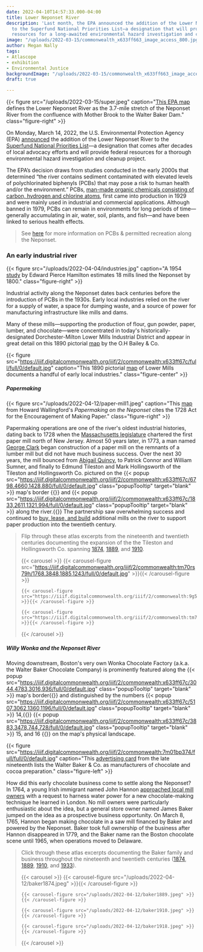 ```yaml
---
date: 2022-04-10T14:57:33.000-04:00
title: Lower Neponset River
description: 'Last month, the EPA announced the addition of the Lower Neponset River
  to the Superfund National Priorities List—a designation that will provide federal
  resources for a long-awaited environmental hazard investigation and cleanup project. '
image: "/uploads/2022-03-15/commonwealth_x633ff663_image_access_800.jpg"
author: Megan Nally
tags:
- Atlascope
- exhibition
- Environmental Justice
backgroundImage: "/uploads/2022-03-15/commonwealth_x633ff663_image_access_800.jpg"
draft: true

---
```

{{< figure src="/uploads/2022-03-15/super.jpeg" caption="[This EPA map](https://www.neponset.org/superfund-lower-neponset-river/) defines the Lower Neponset River as the 3.7-mile stretch of the Neponset River from the confluence with Mother Brook to the Walter Baker Dam." class="figure-right" >}}

On Monday, March 14, 2022, the U.S. Environmental Protection Agency (EPA) [announced](https://cumulis.epa.gov/supercpad/SiteProfiles/index.cfm?fuseaction=second.scs&id=0102204&doc=Y&colid=39520&region=01&type=SC) the addition of the Lower Neponset River to the [Superfund National Priorities List](https://www.epa.gov/superfund/superfund-national-priorities-list-npl)—a designation that comes after decades of local advocacy efforts and will provide federal resources for a thorough environmental hazard investigation and cleanup project.

The EPA’s decision draws from studies conducted in the early 2000s that determined “the river contains sediment contaminated with elevated levels of polychlorinated biphenyls (PCBs) that may pose a risk to human health and/or the environment.” PCBs, [man-made organic chemicals consisting of carbon, hydrogen and chlorine atoms](https://www.epa.gov/pcbs/learn-about-polychlorinated-biphenyls-pcbs#what), first came into production in 1929 and were mainly used in industrial and commercial applications. Although banned in 1979, PCBs can remain in environments for long periods of time—generally accumulating in air, water, soil, plants, and fish—and have been linked to serious health effects.

> See [here](https://www.neponset.org/superfund-lower-neponset-river/) for more information on PCBs & permitted recreation along the Neponset.

### An early industrial river

{{< figure src="/uploads/2022-04-04/industries.jpg" caption="A 1954 [study](https://www.jstor.org/stable/25080477?seq=1) by Edward Pierce Hamilton estimates 18 mills lined the Neponset by 1800." class="figure-right" >}}

Industrial activity along the Neponset dates back centuries before the introduction of PCBs in the 1930s. Early local industries relied on the river for a supply of water, a space for dumping waste, and a source of power for manufacturing infrastructure like mills and dams.

Many of these mills—supporting the production of flour, gun powder, paper, lumber, and chocolate—were concentrated in today's historically-designated Dorchester-Milton Lower Mills Industrial District and appear in great detail on this 1890 pictorial [map](https://collections.leventhalmap.org/search/commonwealth:x633ff663) by the O.H Bailey & Co.

{{< figure src="https://iiif.digitalcommonwealth.org/iiif/2/commonwealth:x633ff67c/full/full/0/default.jpg" caption="This 1890 pictorial [map](https://collections.leventhalmap.org/search/commonwealth:x633ff663) of Lower Mills documents a handful of early local industries." class="figure-center" >}}

##### Papermaking

 {{< figure src="/uploads/2022-04-12/paper-mill1.jpeg" caption="This [map](https://www.dorchesteratheneum.org/project/neponset-river-mills/) from Howard Wallingford's _Papermaking on the Neponset_ cites the 1728 Act for the Encouragement of Making Paper." class="figure-right" >}}

Papermaking operations are one of the river's oldest industrial histories, dating back to 1728 when the [Massachusetts legislature](chrome-extension://efaidnbmnnnibpcajpcglclefindmkaj/viewer.html?pdfurl=https%3A%2F%2Fwww.americanantiquarian.org%2FFindingaids%2Fdaniel_henchman.pdf&clen=415479&chunk=true) chartered the first paper mill north of New Jersey. Almost 50 years later, in 1773, a man named [George Clark](https://www.google.com/books/edition/American_Paper_Mills_1690_1832/vrbuwbBJZrQC?hl=en&gbpv=1&dq=george+clark+paper+mill+boston&pg=PA94&printsec=frontcover) began construction of a paper mill on the remnants of a lumber mill but did not have much business success. Over the next 30 years, the mill bounced from [Abigail Quincy](https://www.google.com/books/edition/American_Paper_Mills_1690_1832/vrbuwbBJZrQC?hl=en&gbpv=0), to Patrick Connor and William Sumner, and finally to Edmund Tileston and Mark Hollingsworth of the Tileston and Hollingsworth Co. pictured on the {{< popup src="https://iiif.digitalcommonwealth.org/iiif/2/commonwealth:x633ff67c/6798,4660,1428,880/full/0/default.jpg" class="popupTooltip" target="blank" >}} map's border {{</popup>}} and {{< popup src="https://iiif.digitalcommonwealth.org/iiif/2/commonwealth:x633ff67c/1833,2611,1321,994/full/0/default.jpg" class="popupTooltip" target="blank" >}} along the river.{{</popup>}} The partnership saw overwhelming success and continued to [buy, lease, and build](chrome-extension://efaidnbmnnnibpcajpcglclefindmkaj/viewer.html?pdfurl=https%3A%2F%2Fwww.americanantiquarian.org%2FFindingaids%2Ftileston_and_hollingsworth.pdf&clen=34949&chunk=true) additional mills on the river to support paper production into the twentieth century. 

> Flip through these atlas excerpts from the nineteenth and twentieth centuries documenting the expansion of the the Tileston and Hollingsworth Co. spanning [1874](https://atlascope.leventhalmap.org/#view:share$base:000$overlay:39999059010700b$zoom:16.90$center:-7914034.04811272,5201175.057887759$mode:glass$pos:251), [1889](https://atlascope.leventhalmap.org/#view:share$base:000$overlay:39999059010700b$zoom:16.90$center:-7914034.04811272,5201175.057887759$mode:glass$pos:251), and [1910](https://atlascope.leventhalmap.org/#view:share$base:000$overlay:39999059010700b$zoom:16.90$center:-7914034.04811272,5201175.057887759$mode:glass$pos:251). 
>
> {{< carousel >}} {{< carousel-figure src="https://iiif.digitalcommonwealth.org/iiif/2/commonwealth:tm70rs79h/1768,3848,1885,1243/full/0/default.jpg" >}}{{< /carousel-figure >}}
>
>     {{< carousel-figure src="https://iiif.digitalcommonwealth.org/iiif/2/commonwealth:9g54z419q/5910,1371,2142,2788/full/90/default.jpg" >}}{{< /carousel-figure >}}
>     
>     {{< carousel-figure src="https://iiif.digitalcommonwealth.org/iiif/2/commonwealth:tm70rx09n/5910,1371,2142,2788/full/90/default.jpg" >}}{{< /carousel-figure >}}
>
> {{< /carousel >}}

##### Willy Wonka and the Neponset River

Moving downstream, Boston's very own Wonka Chocolate Factory (a.k.a. the Walter Baker Chocolate Company) is prominently featured along the {{< popup src="https://iiif.digitalcommonwealth.org/iiif/2/commonwealth:x633ff67c/3044,4783,3016,936/full/0/default.jpg" class="popupTooltip" target="blank" >}} map's border{{</popup>}} and distinguished by the numbers {{< popup src="https://iiif.digitalcommonwealth.org/iiif/2/commonwealth:x633ff67c/5107,3062,1360,1196/full/0/default.jpg" class="popupTooltip" target="blank" >}} 14,{{</popup>}} {{< popup src="https://iiif.digitalcommonwealth.org/iiif/2/commonwealth:x633ff67c/3883,3478,744,728/full/0/default.jpg" class="popupTooltip" target="blank" >}} 15, and 16 {{</popup>}} on the map's physical landscape.

{{< figure src="https://iiif.digitalcommonwealth.org/iiif/2/commonwealth:7m01bp374/full/full/0/default.jpg" caption="This [advertising card](https://www.digitalcommonwealth.org/search/commonwealth:7m01bp36v) from the late nineteenth lists the Walter Baker & Co. as manufacturers of chocolate and cocoa preparation." class="figure-left" >}}

How did this early chocolate business come to settle along the Neponset? In 1764, a young Irish immigrant named John Hannon [approached local mill owners](chrome-extension://efaidnbmnnnibpcajpcglclefindmkaj/viewer.html?pdfurl=https%3A%2F%2Fearlybirdpower.com%2Fwp-content%2Fuploads%2F2014%2F04%2FSWEET_HISTORY_2005.pdf&chunk=true) with a request to harness water power for a new chocolate-making technique he learned in London. No mill owners were particularly enthusiastic about the idea, but a general store owner named James Baker jumped on the idea as a prospective business opportunity. On March 8, 1765, Hannon began making chocolate in a saw mill financed by Baker and powered by the Neponset. Baker took full ownership of the business after Hannon disappeared in 1779, and the Baker name ran the Boston chocolate scene until 1965, when operations moved to Delaware. 

> Click through these atlas excerpts documenting the Baker family and business throughout the nineteenth and twentieth centuries ([1874](https://atlascope.leventhalmap.org/#view:share$base:000$overlay:39999059010700a$zoom:17.25$center:-7911240.727682886,5201776.911936459$mode:glass$pos:243), [1889](https://atlascope.leventhalmap.org/#view:share$base:000$overlay:39999059010700a$zoom:17.25$center:-7911240.727682886,5201776.911936459$mode:glass$pos:243), [1910](https://atlascope.leventhalmap.org/#view:share$base:000$overlay:39999059010700a$zoom:17.25$center:-7911240.727682886,5201776.911936459$mode:glass$pos:243), and [1933](https://atlascope.leventhalmap.org/#view:share$base:000$overlay:39999085952040$zoom:17.25$center:-7911240.727682886,5201776.911936459$mode:glass$pos:243)). 
>
> {{< carousel >}} {{< carousel-figure src="/uploads/2022-04-12/baker1874.jpeg" >}}{{< /carousel-figure >}}
>
>     {{< carousel-figure src="/uploads/2022-04-12/baker1889.jpeg" >}}{{< /carousel-figure >}}
>     
>     {{< carousel-figure src="/uploads/2022-04-12/baker1910.jpeg" >}}{{< /carousel-figure >}}
>     
>     {{< carousel-figure src="/uploads/2022-04-12/baker1918.jpeg" >}}{{< /carousel-figure >}}
>
> {{< /carousel >}}